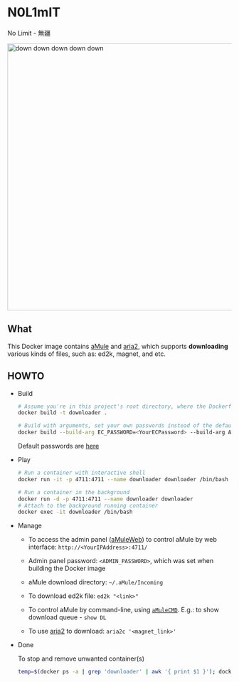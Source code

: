 # N0L1mIT

No Limit - 無疆

<a href="https://youtu.be/oUbpGmR1-QM?t=74"><img src="https://github.com/thyrlian/N0L1mIT/blob/master/assets/Down.gif" alt="down down down down down" width="600"></a>

## What

This Docker image contains [aMule](http://www.amule.org/) and [aria2](https://aria2.github.io/), which supports **downloading** various kinds of files, such as: ed2k, magnet, and etc.

## HOWTO

* Build

  ```bash
  # Assume you're in this project's root directory, where the Dockerfile is located
  docker build -t downloader .
  
  # Build with arguments, set your own passwords instead of the default ones
  docker build --build-arg EC_PASSWORD=<YourECPassword> --build-arg ADMIN_PASSWORD=<YourAdminPassword> -t downloader .
  ```
  
  Default passwords are [here](https://github.com/thyrlian/N0L1mIT/blob/master/Dockerfile#L12-L13)

* Play

  ```bash
  # Run a container with interactive shell
  docker run -it -p 4711:4711 --name downloader downloader /bin/bash
  
  # Run a container in the background
  docker run -d -p 4711:4711 --name downloader downloader
  # Attach to the background running container
  docker exec -it downloader /bin/bash
  ```

* Manage

  - To access the admin panel ([aMuleWeb](http://wiki.amule.org/wiki/AMuleWeb)) to control aMule by web interface: `http://<YourIPAddress>:4711/`
  
  - Admin panel password: `<ADMIN_PASSWORD>`, which was set when building the Docker image
  
  - aMule download directory: `~/.aMule/Incoming`
  
  - To download ed2k file: `ed2k "<link>"`
  
  - To control aMule by command-line, using [`aMuleCMD`](http://wiki.amule.org/wiki/AMuleCMD).  E.g.: to show download queue - `show DL`
  
  - To use [aria2](https://aria2.github.io/) to download: `aria2c '<magnet_link>'`

* Done

  To stop and remove unwanted container(s)
  
  ```bash
  temp=$(docker ps -a | grep 'downloader' | awk '{ print $1 }'); docker stop $temp &> /dev/null && docker rm $temp &> /dev/null
  ```
